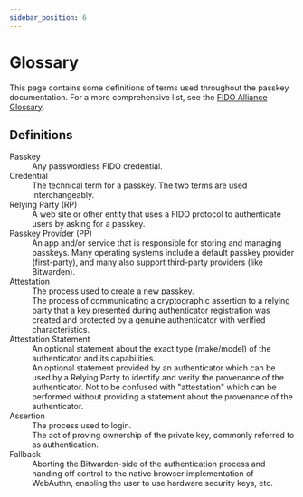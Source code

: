 ```yaml
---
sidebar_position: 6
---
```


# Glossary

This page contains some definitions of terms used throughout the passkey documentation. For a more
comprehensive list, see the
[FIDO Alliance Glossary](https://fidoalliance.org/specs/common-specs/fido-glossary-v2.1-rd-20210525.html).

<!-- TODO: Look into workarounds for using `remark-deflist`. Can't make it work with prettier. -->

## Definitions

<dl>
  <dt>Passkey</dt>
  <dd>Any passwordless FIDO credential.</dd>

  <dt>Credential</dt>
  <dd>The technical term for a passkey. The two terms are used interchangeably.</dd>

  <dt>Relying Party (RP)</dt>
  <dd>A web site or other entity that uses a FIDO protocol to authenticate users by asking for a passkey.</dd>

  <dt>Passkey Provider (PP)</dt>
  <dd>An app and/or service that is responsible for storing and managing passkeys. Many operating systems include a default passkey provider (first-party), and many also support third-party providers (like Bitwarden).</dd>

  <dt>Attestation</dt>
  <dd>The process used to create a new passkey.</dd>
  <dd>The process of communicating a cryptographic assertion to a relying party that a key presented during authenticator registration was created and protected by a genuine authenticator with verified characteristics.</dd>

  <dt>Attestation Statement</dt>
  <dd>An optional statement about the exact type (make/model) of the authenticator and its capabilities.</dd>
  <dd>An optional statement provided by an authenticator which can be used by a Relying Party to identify and verify the provenance of the authenticator. Not to be confused with "attestation" which can be performed without providing a statement about the provenance of the authenticator.</dd>

  <dt>Assertion</dt>
  <dd>The process used to login.</dd>
  <dd>The act of proving ownership of the private key, commonly referred to as authentication.</dd>

  <dt>Fallback</dt>
  <dd>Aborting the Bitwarden-side of the authentication process and handing off control to the native browser implementation of WebAuthn, enabling the user to use hardware security keys, etc.</dd>
</dl>
